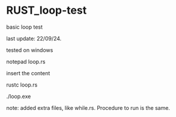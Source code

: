 # RUST_loop-test
basic loop test

last update: 22/09/24.

tested on windows


notepad loop.rs

insert the content

rustc loop.rs

./loop.exe


note: added extra files, like while.rs. Procedure to run is the same.

